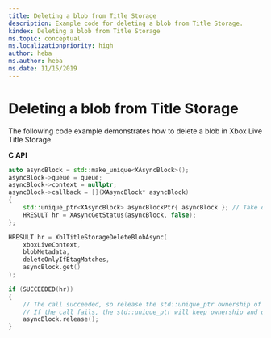 ```yaml
---
title: Deleting a blob from Title Storage
description: Example code for deleting a blob from Title Storage.
kindex: Deleting a blob from Title Storage
ms.topic: conceptual
ms.localizationpriority: high
author: heba
ms.author: heba
ms.date: 11/15/2019
---
```



# Deleting a blob from Title Storage

The following code example demonstrates how to delete a blob in Xbox Live Title Storage.

**C API**
<!-- XblTitleStorageDeleteBlobAsync_C.md -->
```cpp
auto asyncBlock = std::make_unique<XAsyncBlock>();
asyncBlock->queue = queue;
asyncBlock->context = nullptr;
asyncBlock->callback = [](XAsyncBlock* asyncBlock)
{
    std::unique_ptr<XAsyncBlock> asyncBlockPtr{ asyncBlock }; // Take over ownership of the XAsyncBlock*
    HRESULT hr = XAsyncGetStatus(asyncBlock, false);
};

HRESULT hr = XblTitleStorageDeleteBlobAsync(
    xboxLiveContext,
    blobMetadata,
    deleteOnlyIfEtagMatches,
    asyncBlock.get()
);

if (SUCCEEDED(hr))
{
    // The call succeeded, so release the std::unique_ptr ownership of XAsyncBlock* since the callback will take over ownership.
    // If the call fails, the std::unique_ptr will keep ownership and delete the XAsyncBlock*
    asyncBlock.release();
}
```

<!-- In .Chm only:
**Reference**
* [XAsyncBlock](xasyncblock.md)
* [XAsyncGetStatus](xasyncgetstatus.md)
* [XblTitleStorageDeleteBlobAsync](xbltitlestoragedeleteblobasync.md)
-->